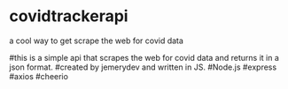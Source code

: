 # covidtrackerapi
a cool way to get scrape the web for covid data


#this is a simple api that scrapes the web for covid data and returns it in a json format. 
#created by jemerydev and written in JS. 
#Node.js
#express
#axios
#cheerio
